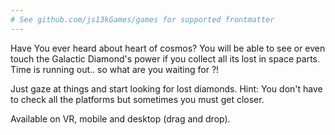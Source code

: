 ```yaml
---
# See github.com/js13kGames/games for supported frontmatter
---
```

Have You ever heard about heart of cosmos? You will be able to see or even touch the Galactic Diamond's power if you collect all its lost in space parts.
Time is running out.. so what are you waiting for ?! 

Just gaze at things and start looking for lost diamonds. 
Hint: You don't have to check all the platforms but sometimes you must get closer.

Available on VR, mobile and desktop (drag and drop).